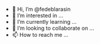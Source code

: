 - 👋 Hi, I’m @fedeblarasin
- 👀 I’m interested in ...
- 🌱 I’m currently learning ...
- 💞️ I’m looking to collaborate on ...
- 📫 How to reach me ...

<!---
fedeblarasin/fedeblarasin is a ✨ special ✨ repository because its `README.md` (this file) appears on your GitHub profile.
You can click the Preview link to take a look at your changes.
--->
